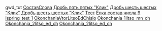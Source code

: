 gwd_tut
<a href="https://kurale.github.io/GWD_doc/Sostav_slova.html">СоставСлова</a>
<a href="https://kurale.github.io/GWD_doc/Drobi_svg_1/assets/Drob_piataia.svg">Дробь пять пятых "Клик"</a>
<a href="https://kurale.github.io/GWD_doc/Drobi_svg_1/assets/Shestoi_2.svg">Дробь шесть шестых "Клик"</a>
<a href="https://kurale.github.io/GWD_doc/Drobi_svg_1/assets/Treti_1.svg">Дробь шесть шестых "Клик"</a>
<a href="https://kurale.github.io/GWD_doc/Drobi_svg_1/Drobi_svg_1.html">Тест</a>
<a href="https://kurale.github.io/GWD_doc/Elka_2/index.html">Ёлка состав числа 9</a>
<a href="https://kurale.github.io/GWD_doc/Test_D&D_Ispr (Опубликован)/index.html">Ispring_test_1</a>
<a href="https://kurale.github.io/GWD_doc/Okonchania/index.html">OkonchaniaVtorLitsoEdChislo</a>
<a href="https://kurale.github.io/GWD_doc/Okonchania/index_1L_mn_ch.html">Okonchania_1litso_mn_ch</a>
<a href="https://kurale.github.io/GWD_doc/Okonchania/index_2L_1ch.html">Okonchania_2litso_ed_ch</a>
<a href="https://kurale.github.io/GWD_doc/Okonchania/index_2L_1ch.html">Okonchania_2litso_ed_ch</a>
